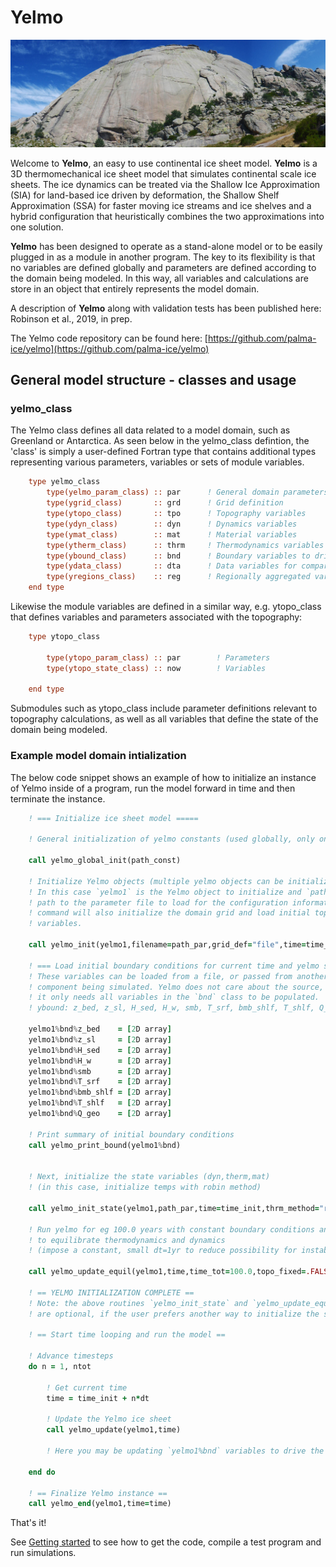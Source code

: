 # Yelmo

![Yelmo, Gaudarrama Mountains](/assets/yelmo.jpg)

Welcome to **Yelmo**, an easy to use continental ice sheet model.
**Yelmo** is a 3D thermomechanical ice sheet model that
simulates continental scale ice sheets. The ice dynamics can 
be treated via the Shallow Ice Approximation (SIA) for
land-based ice driven by deformation, the Shallow Shelf
Approximation (SSA) for faster moving ice streams and ice shelves and a hybrid configuration that heuristically combines the two approximations into one solution.

**Yelmo** has been designed to operate as a stand-alone model or to be easily plugged in as a module in another program. The key to its flexibility is that no variables are defined globally and parameters are defined according to the domain being modeled. In this way, all variables and calculations are store in an object that entirely represents the model domain.

A description of **Yelmo** along with validation tests has been published here:
Robinson et al., 2019, in prep.

The Yelmo code repository can be found here:
[https://github.com/palma-ice/yelmo](https://github.com/palma-ice/yelmo) 

## General model structure - classes and usage

### yelmo_class

The Yelmo class defines all data related to a model domain, such as Greenland or Antarctica. As seen below in the yelmo_class defintion, the 'class' is simply a user-defined Fortran type that contains additional types representing various parameters, variables or sets of module variables.
```fortran
    type yelmo_class
        type(yelmo_param_class) :: par      ! General domain parameters
        type(ygrid_class)       :: grd      ! Grid definition
        type(ytopo_class)       :: tpo      ! Topography variables
        type(ydyn_class)        :: dyn      ! Dynamics variables
        type(ymat_class)        :: mat      ! Material variables
        type(ytherm_class)      :: thrm     ! Thermodynamics variables
        type(ybound_class)      :: bnd      ! Boundary variables to drive model
        type(ydata_class)       :: dta      ! Data variables for comparison
        type(yregions_class)    :: reg      ! Regionally aggregated variables
    end type

```
Likewise the module variables are defined in a similar way, e.g. ytopo_class that defines variables and parameters associated with the topography:
```fortran
    type ytopo_class

        type(ytopo_param_class) :: par        ! Parameters
        type(ytopo_state_class) :: now        ! Variables

    end type
```
Submodules such as ytopo_class include parameter definitions relevant to topography calculations, as well as all variables that define the state of the domain being modeled.

### Example model domain intialization

The below code snippet shows an example of how to initialize an instance of Yelmo 
inside of a program, run the model forward in time and then terminate the instance.
```fortran 
    ! === Initialize ice sheet model =====

    ! General initialization of yelmo constants (used globally, only once per program)
    
    call yelmo_global_init(path_const)

    ! Initialize Yelmo objects (multiple yelmo objects can be initialized if needed)
    ! In this case `yelmo1` is the Yelmo object to initialize and `path_par` is the
    ! path to the parameter file to load for the configuration information. This 
    ! command will also initialize the domain grid and load initial topographic
    ! variables. 
    
    call yelmo_init(yelmo1,filename=path_par,grid_def="file",time=time_init)
    
    ! === Load initial boundary conditions for current time and yelmo state =====
    ! These variables can be loaded from a file, or passed from another 
    ! component being simulated. Yelmo does not care about the source,
    ! it only needs all variables in the `bnd` class to be populated.
    ! ybound: z_bed, z_sl, H_sed, H_w, smb, T_srf, bmb_shlf, T_shlf, Q_geo
    
    yelmo1%bnd%z_bed    = [2D array]
    yelmo1%bnd%z_sl     = [2D array]
    yelmo1%bnd%H_sed    = [2D array]
    yelmo1%bnd%H_w      = [2D array]
    yelmo1%bnd%smb      = [2D array]
    yelmo1%bnd%T_srf    = [2D array]
    yelmo1%bnd%bmb_shlf = [2D array]
    yelmo1%bnd%T_shlf   = [2D array]
    yelmo1%bnd%Q_geo    = [2D array]
    
    ! Print summary of initial boundary conditions  
    call yelmo_print_bound(yelmo1%bnd)

    
    ! Next, initialize the state variables (dyn,therm,mat)
    ! (in this case, initialize temps with robin method)
    
    call yelmo_init_state(yelmo1,path_par,time=time_init,thrm_method="robin")

    ! Run yelmo for eg 100.0 years with constant boundary conditions and topo
    ! to equilibrate thermodynamics and dynamics
    ! (impose a constant, small dt=1yr to reduce possibility for instabilities)
    
    call yelmo_update_equil(yelmo1,time,time_tot=100.0,topo_fixed=.FALSE.,dt=1.0)

    ! == YELMO INITIALIZATION COMPLETE ==
    ! Note: the above routines `yelmo_init_state` and `yelmo_update_equil`
    ! are optional, if the user prefers another way to initialize the state variables.

    ! == Start time looping and run the model == 

    ! Advance timesteps
    do n = 1, ntot 

        ! Get current time 
        time = time_init + n*dt

        ! Update the Yelmo ice sheet
        call yelmo_update(yelmo1,time)

        ! Here you may be updating `yelmo1%bnd` variables to drive the model transiently.

    end do 

    ! == Finalize Yelmo instance == 
    call yelmo_end(yelmo1,time=time)

```
That's it! 

See [Getting started](/getting-started) to see how to get the code, 
compile a test program and run simulations.
